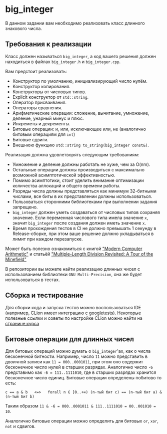 # big_integer
В данном задании вам необходимо реализовать класс длинного знакового числа.

## Требования к реализации

Класс должен называться `big_integer`, а код вашего решения должен находиться в файлах `big_integer.h` и `big_integer.cpp`.

Вам предстоит реализовать:
- Конструктор по умолчанию, инициализирующий число нулём.
- Конструктор копирования.
- Конструкторы от числовых типов.
- Explicit конструктор от `std::string`.
- Оператор присваивания.
- Операторы сравнения.
- Арифметические операции: сложение, вычитание, умножение, деление, унарный минус и плюс.
- Инкреметы и декременты.
- Битовые операции: и, или, исключающее или, не (аналогично битовым операциям для `int`)
- Битовые сдвиги.
- Внешнюю функцию `std::string to_string(big_integer const&)`.

Реализация должна удовлетворять следующим требованиям:
- Умножение и деление должны работать не хуже, чем за O(nm).
- Остальные операции должны производиться с максимально возможной асимптотической эффективностью.
- Помимо асимптотики, стоит уделить внимание оптимизации количества аллокаций и общего времени работы.
- Разряды числа должны представляться как минимум 32-битными числами, все биты в их представлении должны использоваться.
- Пользоваться сторонними библиотеками при выполнении задания запрещено.
- `big_integer` должен уметь создаваться от числовых типов сохраняя значение. Если переменная числового типа имела значение `x`, значит `big_integer` после создания должен иметь значение `x`.
- Время прохождения тестов в CI не должно превышать 1 секунду в Release-сборке, при этом ваше решение должно укладываться в лимит при каждом перезапуске.

Может быть полезно ознакомиться с книгой ["Modern Computer Arithmetic"](https://members.loria.fr/PZimmermann/mca/mca-0.5.pdf) и статьёй ["Multiple-Length Division Revisited: A Tour of the Minefield"](https://surface.syr.edu/cgi/viewcontent.cgi?article=1162&context=eecs_techreports) 

В репозитории вы можете найти реализацию длинных чисел с использованием библиотеки `GNU Multi-Precision`, она же будет использоваться в тестах.

## Сборка и тестирование

Для сборки кода и запуска тестов можно воспользоваться IDE (например, CLion имеет интеграцию с googletests).
Некоторые полезные ссылки и советы по настройке CLion можно найти на [странице курса](https://cpp-kt.github.io/course/ide/clion.html)

## Битовые операции для длинных чисел

Для битовых операций можно думать о `big_integer`'ах, как о числа бесконечной битности. Например, число `11` можно представить в двоичной записи как `11 = 000..0001011`, при этом оно содержит бесконечное
число нулей в старших разрядах. Аналогично число `-6` представимо как `-6 = 111..1111010`, где в старших разрядах хранится бесконечное число единиц. Битовые операции определены побитово то есть:

```
c == a & b   <=>   forall n ∈ [0..+∞) (n-тый бит c) == (n-тый бит a) & (n-тый бит b)
```

Таким образом `11 & -6 = 000..0001011 & 111..1111010 = 00..001010 = 10`.

Аналогично битовые операции можно определить для битовых `or`, `xor`, `not` и сдвигов.

